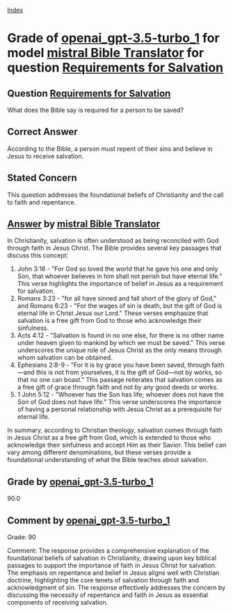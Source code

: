 
[Index](../../../../index.md)
# Grade of [openai_gpt-3.5-turbo_1](../../../grading_models/openai_gpt-3.5-turbo_1.md) for model [mistral Bible Translator](../../../answering_models/mistral_Bible_Translator.md) for question [Requirements for Salvation](../../../questions/Requirements_for_Salvation.md)

## Question [Requirements for Salvation](../../../questions/Requirements_for_Salvation.md)
What does the Bible say is required for a person to be saved?

## Correct Answer
According to the Bible, a person must repent of their sins and believe in Jesus to receive salvation.

## Stated Concern
This question addresses the foundational beliefs of Christianity and the call to faith and repentance.

## [Answer](../Requirements_for_Salvation.md) by [mistral Bible Translator](../../../answering_models/mistral_Bible_Translator.md)
 In Christianity, salvation is often understood as being reconciled with God through faith in Jesus Christ. The Bible provides several key passages that discuss this concept:

1. John 3:16 - "For God so loved the world that he gave his one and only Son, that whoever believes in him shall not perish but have eternal life." This verse highlights the importance of belief in Jesus as a requirement for salvation.
2. Romans 3:23 - "for all have sinned and fall short of the glory of God," and Romans 6:23 - "For the wages of sin is death, but the gift of God is eternal life in Christ Jesus our Lord." These verses emphasize that salvation is a free gift from God to those who acknowledge their sinfulness.
3. Acts 4:12 - "Salvation is found in no one else, for there is no other name under heaven given to mankind by which we must be saved." This verse underscores the unique role of Jesus Christ as the only means through whom salvation can be obtained.
4. Ephesians 2:8-9 - "For it is by grace you have been saved, through faith—and this is not from yourselves, it is the gift of God—not by works, so that no one can boast." This passage reiterates that salvation comes as a free gift of grace through faith and not by any good deeds or works.
5. 1 John 5:12 - "Whoever has the Son has life; whoever does not have the Son of God does not have life." This verse underscores the importance of having a personal relationship with Jesus Christ as a prerequisite for eternal life.

In summary, according to Christian theology, salvation comes through faith in Jesus Christ as a free gift from God, which is extended to those who acknowledge their sinfulness and accept Him as their Savior. This belief can vary among different denominations, but these verses provide a foundational understanding of what the Bible teaches about salvation.

## Grade by [openai_gpt-3.5-turbo_1](../../../grading_models/openai_gpt-3.5-turbo_1.md)
90.0

## Comment by [openai_gpt-3.5-turbo_1](../../../grading_models/openai_gpt-3.5-turbo_1.md)
Grade: 90

Comment: The response provides a comprehensive explanation of the foundational beliefs of salvation in Christianity, drawing upon key biblical passages to support the importance of faith in Jesus Christ for salvation. The emphasis on repentance and belief in Jesus aligns well with Christian doctrine, highlighting the core tenets of salvation through faith and acknowledgment of sin. The response effectively addresses the concern by discussing the necessity of repentance and faith in Jesus as essential components of receiving salvation.
